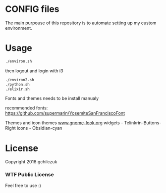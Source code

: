 # CONFIG files

The main purpouse of this repository is to automate setting up my custom environment.

# Usage
```bash
./environ.sh
```
then logout and login with i3

```bash
./environ2.sh
./python.sh
./elixir.sh
```

Fonts and themes needs to be install manualy

recommended fonts:
https://github.com/supermarin/YosemiteSanFranciscoFont 

Themes and icon themes
www.gnome-look.org
widgets - Telinkrin-Buttons-Right
icons - Obsidian-cyan


# License
Copyright 2018 gchilczuk
### WTF Public License
Feel free to use :)
